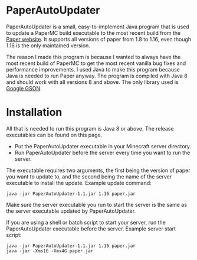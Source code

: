 # PaperAutoUpdater
 
PaperAutoUpdater is a small, easy-to-implement Java program that is used to update a PaperMC build executable to the most recent build from the [Paper website](https://papermc.io/). It supports all versions of paper from 1.8 to 1.16, even though 1.16 is the only maintained version.

The reason I made this program is because I wanted to always have the most recent build of PaperMC to get the most recent vanilla bug fixes and performance improvements. I used Java to make this program because Java is needed to run Paper anyway. The program is compiled with Java 8 and should work with all versions 8 and above. The only library used is [Google GSON](https://github.com/google/gson).

# Installation

All that is needed to run this program is Java 8 or above. The release executables can be found on this page.

- Put the PaperAutoUpdater executable in your Minecraft server directory. 
- Run PaperAutoUpdater before the server every time you want to run the server.

The executable requires two arguments, the first being the version of paper you want to update to, and the second being the name of the server executable to install the update. Example update command:

```
java -jar PaperAutoUpdater-1.1.jar 1.16 paper.jar
```

Make sure the server executable you run to start the server is the same as the server executable updated by PaperAutoUpdater.

If you are using a shell or batch script to start your server, run the PaperAutoUpdater executable before the server. Example server start script:

```
java -jar PaperAutoUpdater-1.1.jar 1.16 paper.jar
java -jar -Xms1G -Xmx4G paper.jar
```
